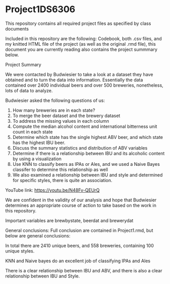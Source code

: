 # Project1DS6306
This repository contains all required project files as specified by class documents

Included in this repository are the following: Codebook, both .csv files, and my knitted HTML file of the project (as well as the original .rmd file), this document you are currently reading also contains the project summmary below.

Project Summary

We were contacted by Budwiesier to take a look at a dataset they have obtained and to turn the data into information. Essentially the data contained over 2400 individual beers and over 500 breweries, nonetheless, lots of data to analyze.

Budwiesier asked the following questions of us:
1) How many breweries are in each state?
2) To merge the beer dataset and the brewery dataset
3) To address the missing values in each column
4) Compute the median alcohol content and international bitterness unit count in each state
5) Determine which state has the single highest ABV beer, and which state has the highest IBU beer.
6) Discuss the summary statistics and distribution of ABV variables
7) Determine if there is a relationship between IBU and its alcoholic content by using a visualization 
8) Use KNN to classify beers as IPAs or Ales, and we used a Naive Bayes classifer to determine this relationship as well
9) We also examined a relationship between IBU and style and determined for specific styles, there is quite an association.

YouTube link: https://youtu.be/N48Fv-QEUrQ

We are confident in the validity of our analysis and hope that Budwiesier determines an appropriate course of action to take based on the work in this repository.

Important variables are brewbystate, beerdat and brewerydat

General conclusions: Full conclusion are contained in Project1.rmd, but below are general conclusions:

In total there are 2410 unique beers, and 558 breweries, containing 100 unique styles.  

KNN and Naive bayes do an excellent job of classifying IPAs and Ales

There is a clear relationship between IBU and ABV, and there is also a clear relationship between IBU and Style.



